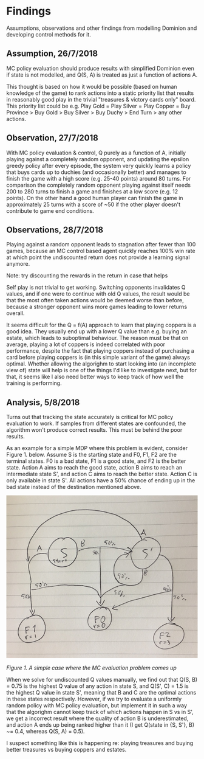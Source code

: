 # Findings

Assumptions, observations and other findings from modelling Dominion and developing control methods for it.

## Assumption, 26/7/2018

MC policy evaluation should produce results with simplified Dominion even if
state is not modelled, and Q(S, A) is treated as just a function of actions A.

This thought is based on how it would be possible (based on human knowledge of the game)
to rank actions into a static priority list that results in reasonably good play in the trivial
"treasures & victory cards only" board. This priority list could be e.g. Play Gold =
Play Silver = Play Copper = Buy Province > Buy Gold > Buy Silver > Buy Duchy > End Turn >
any other actions.

## Observation, 27/7/2018

With MC policy evaluation & control, Q purely as a function of A, initially playing against a completely
random opponent, and updating the epsilon greedy policy after every episode,
the system very quickly learns a policy that buys cards up to duchies (and occasionally better)
and manages to finish the game with a high score (e.g. 25-40 points) around 80 turns. For comparison the
completely random opponent playing against itself needs 200 to 280 turns to finish
a game and finishes at a low score (e.g. 12 points). On the other hand
a good human player can finish the game in approximately 25 turns with a score
of ~50 if the other player doesn't contribute to game end conditions.

## Observations, 28/7/2018

Playing against a random opponent leads to stagnation after fewer than 100 games,
because an MC control based agent quickly reaches 100% win rate at which point
the undiscounted return does not provide a learning signal anymore.

Note: try discounting the rewards in the return in case that helps

Self play is not trivial to get working. Switching opponents invalidates Q values,
and if one were to continue with old Q values, the result would be that the most
often taken actions would be deemed worse than before, because a stronger opponent
wins more games leading to lower returns overall.

It seems difficult for the Q = f(A) approach to learn that playing coppers is
a good idea. They usually end up with a lower Q value than e.g. buying an estate,
which leads to suboptimal behaviour. The reason must be that on average, playing
a lot of coppers is indeed correlated with poor performance, despite the fact
that playing coppers instead of purchasing a card before playing coppers
is (in this simple variant of the game) always optimal. Whether allowing the
algorighm to start looking into (an incomplete view of) state will help is
one of the things I'd like to investigate next, but for that, it seems like
I also need better ways to keep track of how well the training is performing.

## Analysis, 5/8/2018

Turns out that tracking the state accurately is critical for MC policy evaluation to work.
If samples from different states are confounded, the algorithm won't produce
correct results. This must be behind the poor results.

As an example for a simple MDP where this problem is evident, consider Figure 1. below. Assume S is the starting state and F0, F1, F2 are the terminal states. F0 is a bad state, F1 is a good state, and F2 is the better state. Action A aims to reach the good state, action B aims to reach an intermediate state S', and action C aims to reach the better state. Action C is only available in state S'. All actions have a 50% chance of ending up in the bad state instead of the destination mentioned above.

![Example MDP](results/counterexample.jpg)

*Figure 1. A simple case where the MC evaluation problem comes up*

When we solve for undiscounted Q values manually, we find out that Q(S, B) = 0.75 is the highest Q value of any action in state S, and Q(S', C) = 1.5 is the highest Q value in state S', meaning that B and C are the optimal actions in these states respectively. However, if we try to evaluate a uniformly random policy with MC policy evaluation, but implement it in such a way that the algorighm cannot keep track of which actions happen in S vs in S', we get a incorrect result where the quality of action B is underestimated, and action A ends up being ranked higher than it (I get Q(state in {S, S'}, B) ~= 0.4, whereas Q(S, A) = 0.5).

I suspect something like this is happening re: playing treasures and buying better treasures vs buying coppers and estates.
